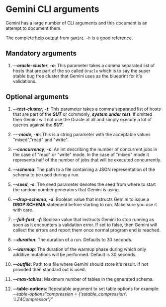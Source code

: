 # Gemini CLI arguments

Gemini has a large number of CLI arguments and this document is an attempt to document them.

The complete [help output](cmdhelp.md) from `gemini -h` is a good reference.

## Mandatory arguments

1. ___--oracle-cluster___, ___-o___: This parameter takes a comma separated list of hosts that are
part of the so called `Oracle` which is to say the super stable bug free cluster that Gemini uses as
the blueprint for it's validations.

## Optional arguments

1. ___--test-cluster___, ___-t___: This parameter takes a comma separated list of hosts that are 
part of the ___SUT___ or commonly, ___system under test___. If omitted then Gemini will not use the Oracle
at all and simply execute a lot of queries against the ___SUT___.

2. ___---mode___, ___-m___: This is a string parameter with the acceptable values "mixed","read" and "write".

3. ___--concurrency___, ___-c___: An int describing the number of concurrent jobs in the case of "read"
or "write" mode. In the case of "mixed" mode it represents half of the number of jobs that will be executed
concurrently.

4. ___--schema___: The path to a file containing a JSON representation of the schema to be
used during a run.

5. ___--seed___, ___-s___: The seed parameter denotes the seed from where to start the random number
generators that Gemini is using.

6. ___--drop-schema___, ___-d___: Boolean value that instructs Gemini to issue a __DROP SCHEMA__ 
statement before starting to run. Make sure you use it with care.

7. ___--fail-fast___, ___-f___: Boolean value that instructs Gemini to stop running as soon as it
encounters a validation error. If set to false, then Gemini will collect the errors and report them 
once normal program end is reached.

8. ___--duration___: The duration of a run. Defaults to 30 seconds.

9. ___--warmup___: The duration of the warmup phase during which only additive mutations will be
performed. Default is 30 seconds.

10. ___--outfile___: Path to a file where Gemini should store it's result. If not provided then
standard out is used.

11. ___--max-tables___: Maximum number of tables in the generated schema.

12. __--table-options__: Repeatable argument to set table options for example: 
_--table-options"compression = {'sstable_compression': 'LZ4Compressor'}"_